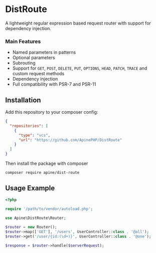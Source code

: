 DistRoute
=========

A lightweight regular expression based request router with support for dependency injection.

### Main Features

 - Named parameters in patterns
 - Optional parameters
 - Subrouting
 - Support for `GET`, `POST`, `DELETE`, `PUT`, `OPTIONS`, `HEAD`, `PATCH`, `TRACE` and custom request methods
 - Dependency injection
 - Full compatibility with PSR-7 and PSR-11

Installation
------------

Add this repository to your composer config:

```json
{
  "repositories": [
    {
      "type": "vcs",
      "url": "https://github.com/ApinePHP/DistRoute"
    }
  ]
}
```

Then install the package with composer

```sh
composer require apine/dist-route
```

Usage Example
-------------

```php
<?php
    
require '/path/to/vendor/autoload.php';

use Apine\DistRoute\Router;

$router = new Router();
$router->map(['GET'], '/users', UserController::class . '@all');
$router->get('/user/{id:(\d+)}', UserController::class . '@one');

$response = $router->handle($serverRequest);
```
